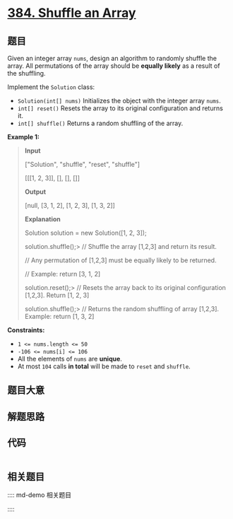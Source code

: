 # [384. Shuffle an Array](https://leetcode.com/problems/shuffle-an-array)

## 题目

Given an integer array `nums`, design an algorithm to randomly shuffle the
array. All permutations of the array should be **equally likely** as a result
of the shuffling.

Implement the `Solution` class:

  * `Solution(int[] nums)` Initializes the object with the integer array `nums`.
  * `int[] reset()` Resets the array to its original configuration and returns it.
  * `int[] shuffle()` Returns a random shuffling of the array.



**Example 1:**

> 
> 
> 
> 
> 
> **Input**
> 
> ["Solution", "shuffle", "reset", "shuffle"]
> 
> [[[1, 2, 3]], [], [], []]
> 
> **Output**
> 
> [null, [3, 1, 2], [1, 2, 3], [1, 3, 2]]
> 
> 
> 
> **Explanation**
> 
> Solution solution = new Solution([1, 2, 3]);
> 
> solution.shuffle();> 
> // Shuffle the array [1,2,3] and return its result.
> 
> > 
> > 
> > 
> > 
> > 
>    // Any permutation of [1,2,3] must be equally likely to be returned.
> 
> > 
> > 
> > 
> > 
> > 
>    // Example: return [3, 1, 2]
> 
> solution.reset();> 
>   // Resets the array back to its original configuration [1,2,3]. Return [1, 2, 3]
> 
> solution.shuffle();> 
> // Returns the random shuffling of array [1,2,3]. Example: return [1, 3, 2]
> 
> 

**Constraints:**

  * `1 <= nums.length <= 50`
  * `-106 <= nums[i] <= 106`
  * All the elements of `nums` are **unique**.
  * At most `104` calls **in total** will be made to `reset` and `shuffle`.


## 题目大意

## 解题思路

## 代码

```javascript

```

## 相关题目

:::: md-demo 相关题目

::::
